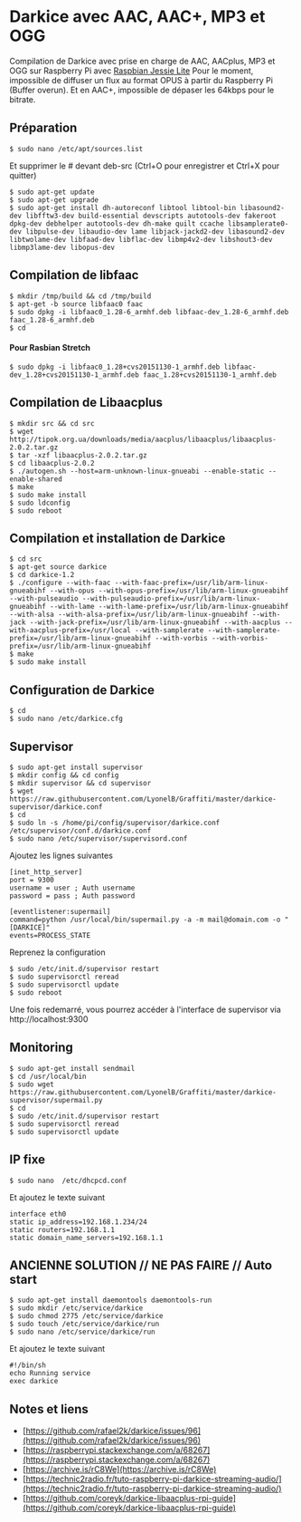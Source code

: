 # Darkice avec AAC, AAC+, MP3 et OGG

Compilation de Darkice avec prise en charge de AAC, AACplus, MP3 et OGG sur Raspberry Pi avec [Raspbian Jessie Lite](http://ftp.jaist.ac.jp/pub/raspberrypi/raspbian_lite/images/raspbian_lite-2017-07-05/)
Pour le moment, impossible de diffuser un flux au format OPUS à partir du Raspberry Pi (Buffer overun). Et en AAC+, impossible de dépaser les 64kbps pour le bitrate.

## Préparation

    $ sudo nano /etc/apt/sources.list
    
Et supprimer le # devant deb-src (Ctrl+O pour enregistrer et Ctrl+X pour quitter)

    $ sudo apt-get update
    $ sudo apt-get upgrade
    $ sudo apt-get install dh-autoreconf libtool libtool-bin libasound2-dev libfftw3-dev build-essential devscripts autotools-dev fakeroot dpkg-dev debhelper autotools-dev dh-make quilt ccache libsamplerate0-dev libpulse-dev libaudio-dev lame libjack-jackd2-dev libasound2-dev libtwolame-dev libfaad-dev libflac-dev libmp4v2-dev libshout3-dev libmp3lame-dev libopus-dev

## Compilation de libfaac

    $ mkdir /tmp/build && cd /tmp/build
    $ apt-get -b source libfaac0 faac
    $ sudo dpkg -i libfaac0_1.28-6_armhf.deb libfaac-dev_1.28-6_armhf.deb faac_1.28-6_armhf.deb
    $ cd
    
#### Pour Rasbian Stretch
    
    $ sudo dpkg -i libfaac0_1.28+cvs20151130-1_armhf.deb libfaac-dev_1.28+cvs20151130-1_armhf.deb faac_1.28+cvs20151130-1_armhf.deb

## Compilation de Libaacplus

    $ mkdir src && cd src
    $ wget http://tipok.org.ua/downloads/media/aacplus/libaacplus/libaacplus-2.0.2.tar.gz
    $ tar -xzf libaacplus-2.0.2.tar.gz
    $ cd libaacplus-2.0.2
    $ ./autogen.sh --host=arm-unknown-linux-gnueabi --enable-static --enable-shared
    $ make
    $ sudo make install
    $ sudo ldconfig
    $ sudo reboot

## Compilation et installation de Darkice

    $ cd src
    $ apt-get source darkice
    $ cd darkice-1.2
    $ ./configure --with-faac --with-faac-prefix=/usr/lib/arm-linux-gnueabihf --with-opus --with-opus-prefix=/usr/lib/arm-linux-gnueabihf --with-pulseaudio --with-pulseaudio-prefix=/usr/lib/arm-linux-gnueabihf --with-lame --with-lame-prefix=/usr/lib/arm-linux-gnueabihf --with-alsa --with-alsa-prefix=/usr/lib/arm-linux-gnueabihf --with-jack --with-jack-prefix=/usr/lib/arm-linux-gnueabihf --with-aacplus --with-aacplus-prefix=/usr/local --with-samplerate --with-samplerate-prefix=/usr/lib/arm-linux-gnueabihf --with-vorbis --with-vorbis-prefix=/usr/lib/arm-linux-gnueabihf
    $ make
    $ sudo make install

## Configuration de Darkice

    $ cd
    $ sudo nano /etc/darkice.cfg

## Supervisor

    $ sudo apt-get install supervisor
    $ mkdir config && cd config
    $ mkdir supervisor && cd supervisor
    $ wget https://raw.githubusercontent.com/LyonelB/Graffiti/master/darkice-supervisor/darkice.conf
    $ cd
    $ sudo ln -s /home/pi/config/supervisor/darkice.conf /etc/supervisor/conf.d/darkice.conf
    $ sudo nano /etc/supervisor/supervisord.conf    

Ajoutez les lignes suivantes

    [inet_http_server]
    port = 9300
    username = user ; Auth username
    password = pass ; Auth password

    [eventlistener:supermail]
    command=python /usr/local/bin/supermail.py -a -m mail@domain.com -o "[DARKICE]"
    events=PROCESS_STATE

Reprenez la configuration

    $ sudo /etc/init.d/supervisor restart
    $ sudo supervisorctl reread
    $ sudo supervisorctl update
    $ sudo reboot

Une fois redemarré, vous pourrez accéder à l'interface de supervisor via http://localhost:9300

## Monitoring

    $ sudo apt-get install sendmail
    $ cd /usr/local/bin
    $ sudo wget https://raw.githubusercontent.com/LyonelB/Graffiti/master/darkice-supervisor/supermail.py
    $ cd
    $ sudo /etc/init.d/supervisor restart
    $ sudo supervisorctl reread
    $ sudo supervisorctl update

## IP fixe

    $ sudo nano  /etc/dhcpcd.conf

Et ajoutez le texte suivant 

    interface eth0
    static ip_address=192.168.1.234/24
    static routers=192.168.1.1
    static domain_name_servers=192.168.1.1
    
## ANCIENNE SOLUTION // NE PAS FAIRE // Auto start

    $ sudo apt-get install daemontools daemontools-run
    $ sudo mkdir /etc/service/darkice
    $ sudo chmod 2775 /etc/service/darkice
    $ sudo touch /etc/service/darkice/run
    $ sudo nano /etc/service/darkice/run
    
Et ajoutez le texte suivant 

    #!/bin/sh
    echo Running service
    exec darkice

## Notes et liens 

- [https://github.com/rafael2k/darkice/issues/96](https://github.com/rafael2k/darkice/issues/96)
- [https://raspberrypi.stackexchange.com/a/68267](https://raspberrypi.stackexchange.com/a/68267)
- [https://archive.is/rC8We](https://archive.is/rC8We)
- [https://technic2radio.fr/tuto-raspberry-pi-darkice-streaming-audio/](https://technic2radio.fr/tuto-raspberry-pi-darkice-streaming-audio/)
- [https://github.com/coreyk/darkice-libaacplus-rpi-guide](https://github.com/coreyk/darkice-libaacplus-rpi-guide)
